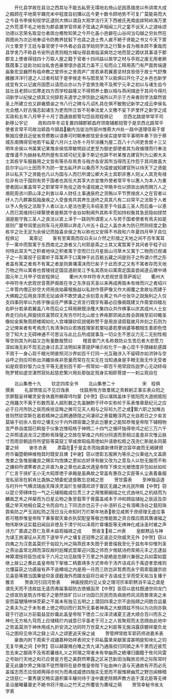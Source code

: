 <!-- { "loadSidebar": true } -->
　　开化县学故在县治之西其址不能五畆旁无壖地右倚山足因髙接庑以布讲席大成之殿顾在平地斋宇趣完未中程度自初搆以迄今更十数令顾地势不可复广莫能易而大之今县令李侯旬视学区退则大惧以谓自大观学法行天下西被氏羌南逾牂牱岭海万里之外荒漠不毛之地皆为郡县置学官师弟子弦诵之声相闻三尺之童不谈天人之道咏颂功德以志荣名取显仕者舆台樵牧知笑之今开化虽小邑僻在山谷间当勾越之穷处然在舆图尚为次近地奉诏令防教养犹毂下也县之造士秀人嵗不絶于贤能之书又今天下賔兴士羣至于王廷与备官使于中外者必自县学始则学法之行繄乡县为根本顾不重哉而县学舍乃不称县令安所逃责则相方绳址得县南临溪爽垲之地而营之廼状其事请于郡郡言上使者得钱四十万取人屋之籍于官者十四间益以故学之材与亭观之废无用者厥既蒇事工徒赴功如治私舍邑豪里氓亦底其力盖不三旬而众工释用髙门有严面势端邃庙象宏显巍然有临命教之堂师长之舍周庐广庑若承若翼基坚材良皆倍于故士气舒豫雝雝洋洋行道之人过者衽轼于是李侯走书与图至吴下以抵俱曰开化子之乡邑也新学成宜有文以记嵗月固愿以请而众亦以为子宜俱生晩不及熈宁元丰之初以与诸生齿今兹壮且老顾以饥寒走四方而学校益隆又不得预养士数以相与燕闲揖逊于其间今得托词新学以纪侯之绩其又何辞若夫道学之序饬励之端所以开示于方来者则学法粲然皆圣上所建立也又辟雍奬谕之书八行之碑与凡诏札具在俱不敏勉记新学之成云李侯名光会稽人好古强志起诸生为吏而所立皆不茍奉法爱人文檄不妄下庐里怀之新学之成实政和五年八月甲子十月丁酉通直郎管勾岱岳观程俱记
　　京西北路提举常平司新移公宇记
　　政和四年冬诏复置四辅郡颖昌府领南辅都搃管于是京西北路常平使者言常平司故治颖昌今頴昌畿内当徙治所部州惟蔡大州处一路中道理径易于督察报应便且近徙省劳费敢以请奏可时朝奉郎信安余侯实提举常平事明年奏下则于蔡城东南隅得官地若干畆夏六月兴土功冬十月毕涂艧为屋二百八十六间吏舍居十三又明年余侯以书属某记某惟余侯信厚敏明自试吏至为御史部使者其为政循理而行奉法度惟谨不为赫赫名然所歴有实绩可纪无事于斯记也辞不听某惟古建官列为公卿大夫士其栋宇车服器用之文皆有等杀存焉贵与贱亦各安其所当得而无怍怨于其间故虽大启尔宇山川土田而不为防一堂五畆环庐以桑而不为偪彼诚知建官所以待天下之贤能非以私天下之贤能也凡以为国与人而巳所谓公卿大夫士其职非惠人则乂人其克有禄位非有功于国则有劳于国者也其任大其享大亦宜惟外使者常平专以惠人为本人为重使者因以重盖常平之职掌常平免役之政令谨视嵗之早晩丰俭以颁敛出纳而赒万人之艰阨周咨川原山泽之利害以阜人财任土事通泉府之货贿以平节贾禄庻人之在官者以纾人力凡鳏寡孤独废疾之人受食焉共其养生送终之具其凡有二曰常平之法取于人者以予人免役之法取于人者以治人是法也更元丰绍圣至于今兹盖三圣人而后备一以恵人而巳其维持衍绎繄使者是赖其守金谷如制阃外其称丰荒如持权衡其急民隐如捄焚溺是能守我三圣人之良法以宣上泽于一路则所谓恵乂人与劳于国者使者有焉夫如是居则广厦夸闾里出则车马光原隰以奔走八州五十县之人盖亦未为防已然则经度之勤栋宇之壮无足为余侯记而独喜余侯之有以称也又安得不书政和六年夏四月甲子具位程俱记
　　寓斋记
　　客有至寓斋而叹曰夫以介然之形措之天地之间不百年寓耳于一寓中而暂寓于东西南北之游者又几何耶是斋之士其又寓暂寓于其间者乎程子曰何特此耳天气之积者地块之积者寓于空而巳日月星辰山河草木又寓于二物而已观诸子之一形寓视于目寓听于耳寓声于口寓神于此百骸五藏之间是则子之所谓介然之形者盖有寓之者焉不有寓之者是则粪壤濡沫而巳矣子于此而求之又有不寓者存而天地万物之所以寓者也晋陵钱定国显道尉吴江予名其燕处曰寓斋定国盖尝闻道云建中靖国元年三月甲子信安程俱记
　　衢州大中祥符寺大悲观世音菩萨阁记
　　衢州大中祥符寺大悲观世音菩萨阁故在寺之东序自天圣以来再成再毁未有继而兴之者绍兴二年管内僧正妙空大师用良始募檀施益以私财作菩萨像又作大阁覆之舍故址而建于大佛殿之后用良淳质无玷诚谛不欺焚诵之余刻意炎黄之书卢仓张华之説施利之入仅支四事则举以为栋宇像设庄严佛事之资言行既孚有募必应像阁既建又作斋堂四楹左右昈分若承若翼盖八年而后众工释用厥既涂雘大集四众共作佛事以庆其成州人士女奔走归向礼拜旋绕欢喜赞叹无有穷尽时北山居士养疾郡郊闻此胜会舆掖至前仰瞻圣像如金紫聚周顾楼阁如化人宫竦踊钦叹説偈称赞于是用良请叙载嵗月并刻之石则为之记俾来者有考焉庶几有清浄四众若族姓理家若栗呫婆若摩纳婆等覩相生善即色悟空了知大士无碍神通不可思议与此比丘所成就事及一切众生不思议力无二无别性相等空则其为利益又岂有量数哉赞曰
　　稽首普门大名称救防众生苦厄者大悲愿力深如海无刹不现无边身过去正法明如来菩提萨埵示权化于一身心现千手随縁赴感靡不周于一身心现千眼光明普照河沙界如百千灯同一光互融渉入不留碍亦如洪钟与空谷呼之则应叩弥出洪纎徐疾非思量而常在在实无在当知通身是手眼无我无作无受者如是观音妙智力众生平等无差别百千即一照常如一即百千用常寂烁迦罗心无动转母陁罗臂如虚空湛然寂处起慈悲繁兴用处那伽定观身实相即菩提一一刹尘观自在



　　北山集巻十九
　　钦定四库全书
　　北山集巻二十　　　　　　宋　程俱　撰表
　　礼部贺隂云不见日蚀表
　　伐鼓用牲方致羣隂之责敕躬正事实表众阳之宗屏翳呈祥曜灵安舎休嘉所頼霄堮均蒙【中贺】窃以堪舆盖体于隂阳而大道统隂阳之用躔次不离于形数而圣人超形数之先虽酬酢于环中实弥纶于系表惟章蔀纪元之应必于日月所防之辰而疾徐显晦之微可见天人相与之际茍九芒之或繄六职之加脩古昔则然钦崇斯在曷若精神之运黙通赜隠之间凄祁之景载瞻淳丙之光自若日之夕矣言莫喻于初余人皆仰之壤无分于内外頋宻庸之至此岂瞽史之能知恭惟皇帝陛下辅相物宜严恭自度固已斡旋于仪象岂惟昭格于神明二十四气之循环独得帝鸿之纪三万六千之并照逺追龙汉之图眇焉珠璧之交故在挈维之内矧分同道而至相过虽食非灾惟云肤寸而雨崇朝适符所望臣等莫窥工宰咸席昭临周徳如升请歌松栢之茂尧仁斯就永同葵藿之倾
　　谢冬衣表
　　肃霜在于是孟冬而始裘新律将更岂容卒嵗而无褐肆颁府币徧暨朝绅维物其时既安且燠【中谢】窃以徳彰五服厥为等杀之仪綦组九文盖匪曳娄之急惟是纎良之赐实均饱燠之恩如古好贤有敝又改为之意及人以恕无服而不称之嫌抑所谓寒者衣之非直为身之章也此盖伏遇皇帝陛下焕文光被徳度并包如丝如纶广仁言于挟纩无小无大昭厚徳于承箱是虽典故之常盖有惠存之实臣等乆尘表着备服宠私丽宻在躬肯比毳旃之陋委蛇退食敢忘总緎之思
　　贺甘露表
　　至神独运道与时升叶气横流瑞由天降浃灵滋扵生植蔼欢颂于寰区无疆之休兆民所頼【中贺】窃以昆仑旁礴体包一气之元辅相裁成位贯三才之用惟厥絪緼之化式由坱圠之机结而为麟鳯芝禾之祥粲而为日星云物之象至载零于膏露盖咸本于冲和頋兹储祉之辰适及崇儒之举天地相合莫之令而自均上下同流亦岂云于小补浥轩丘之有湑晞汤谷之载阳珠霏紫防之严玉润松筠之茂日当元命知时万扵斯年地表歌见咸熈于庶绩理无虚应事若可稽恭惟皇帝陛下秉箓御天垂衣执契配皇等极岂惟能致之资合牒应图其膺诸福之物伟斯休证实载旧闻自非徳及于清宁何以泽周扵霄壤臣等无禆神化咸泳圣时被之声诗方广嘉虞之荐仁及草木益观福禄之成
　　贺收复易二州表
　　皇猷黙运与神为谋王旅濯征从天而下遂举平卢之壤复还冠帯之区逺迩交欣威灵无外【中贺】窃以四夷之为汉患盖莫炽于匈奴九州之隔燕民本失图于衰晋徯我至化于兹有年仰惟列圣之燕诒盖常北頋而深叹故时廵耀武壶箪迎兴国之师而夕惕赋诗府库掲元丰之志逮兹神算潜授将臣饬戎车于六月之功见敌情于万里之外是絶是忽肆兴兼弱之兵如雷如霆继上肤公之奏此盖皇帝陛下挈维二柄嘉靖多方式帝命于汤齐诘戎兵于禹迹孝思维则允懐菑获之功遹骏有声不逾樽俎之内是用一月而三防岂非暂费而永宁周索载疆宗祊见喜臣等猥当国秉徒仰圣谟截海外而蹑龙庭将日闻于吉语成王孚而受天祐当复播于雅言
　　贺直河引回河势表
　　神画授图灼见乂安之理河宗率职黙消平溢之虞是谓先天而不违故兹无逺而弗届事超防古徳被函灵【中贺】臣窃以底柱既通世仰龙门之绩宣防是筑古传瓠子之歌然皆旷日以计功固已厉民而告病故栉风沭雨曽席突之未安而菑犍隤林悼茭薪之不属未有独见五明之上潜回四凟之宗不逾指頋之间脗合运量之素夫为之于未有者上徳之明训而行其所无事者神禹之大猷頋兹不恃以为功则亦孰窥于行迹以方前载益显妙庸此盖皇帝陛下徳合二仪泽流诸夏王道大顺合百川而东之神化无方格九穹而上应储精扵内诚意已孚虽老于河上之人皆聚观而太息頋由此地中之势盖莫测于神休用成九折安流之功同符万世莫大之利臣等无施涓露获覩祥厘负龙马之图将见帝鸿之録上词人之颂更追天保之诚
　　贺管押常胜军郭药师进嘉禾表
　　豪酋内附下周索于戎疆嘉种効祥表同文于异畆露章来献案谍甚明是知坱圠之钧无复华夷之间【中贺】窃以越裳脩白雉之贡九译乃通唐叔归同頴之禾千里而近彼荒忽去来之服政不及焉若蕃维礼义之邦理之常者未有举幽燕之絶壤归圗籍于攸司风雷之号始行天地之和已应曽是方苞之美蔚然寒露之区采芑新田当鞠旅涖师之际陈常时夏无此疆尔界之殊瑞不徒然理将在是恭惟皇帝陛下祉由神介道与天通故有开而必先盖徯志而丕应信顺两得亦何为而弗成威徳四施实无思而不服惟厥幽荒之野岂闻稼穑之饶慈仁一薫秀褎交畅实邉积粟丰穰何待于湟中置吏除闗声教方逾于漠北臣等无禆圣治屡睹蕃厘史不絶书将汗南山之竹天之所覆皆为夀域之萌
　　贺驾幸秘书省太学表
